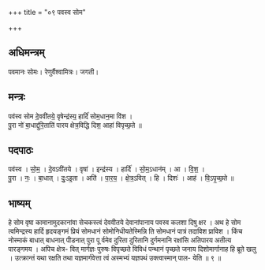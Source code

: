 +++
title = "०९ पवस्व सोम"

+++
## अधिमन्त्रम्
पवमानः सोमः। रेणुर्वैश्वामित्रः। जगती।

## मन्त्रः
पव॑स्व सोम दे॒ववी॑तये॒ वृषेन्द्र॑स्य॒ हार्दि॑ सोम॒धान॒मा वि॑श ।  
पु॒रा नो॑ बा॒धाद्दु॑रि॒ताति॑ पारय क्षेत्र॒विद्धि दिश॒ आहा॑ विपृच्छ॒ते ॥

## पदपाठः
पव॑स्व । सो॒म॒ । दे॒वऽवी॑तये । वृषा॑ । इन्द्र॑स्य । हार्दि॑ । सो॒म॒ऽधान॑म् । आ । वि॒श॒ ।  
पु॒रा । नः॒ । बा॒धात् । दुः॒ऽइ॒ता । अति॑ । पा॒र॒य॒ । क्षे॒त्र॒ऽवित् । हि । दिशः॑ । आह॑ । वि॒ऽपृ॒च्छ॒ते ॥

## भाष्यम्
हे सोम वृषा कामानामुदकानांवा सेचकस्त्वं देववीतये देवानांपानाय पवस्व कलशा दिषु क्षर । अथ हे सोम त्वमिन्द्रस्य हार्दि हृदयङ्गमं प्रियं सोमधानं सोमोनिधीयतेस्मिन्नि ति सोमधानं पात्रं तदाविश प्राविश । किंच नोस्माकं बाधात् बाधनात् पीडनात् पुरा पू र्वमेव दुरिता दुरितानि दुर्गमनानि रक्षांसि अतिपारय अतीत्य पारङ्गमय । अपिच क्षेत्र- वित् मार्गज्ञः पुरुषः विपृच्छते विविधं पन्थानं पृच्छते जनाय दिशोमार्गानाह हि ब्रूते खलु । उत्क्रान्तं यथा रक्षति तथा यज्ञमार्गवेत्ता त्वं अस्मभ्यं यज्ञपथं उक्त्वास्मान् पाल- येति ॥ ९ ॥